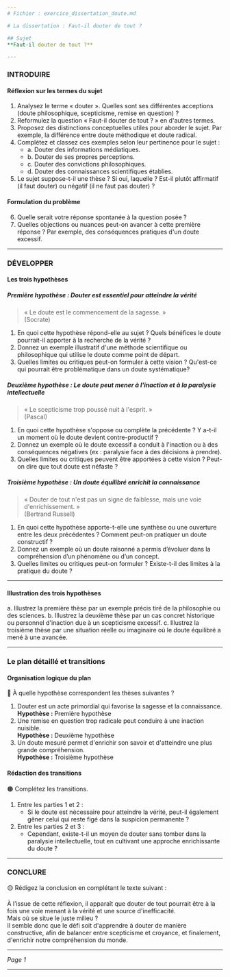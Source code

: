 ```yaml
---
# Fichier : exercice_dissertation_doute.md

# La dissertation : Faut-il douter de tout ?

## Sujet
**Faut-il douter de tout ?**

---
```


### INTRODUIRE

#### Réflexion sur les termes du sujet

1. Analysez le terme « douter ». Quelles sont ses différentes acceptions (doute philosophique, scepticisme, remise en question) ?
2. Reformulez la question « Faut-il douter de tout ? » en d'autres termes.
3. Proposez des distinctions conceptuelles utiles pour aborder le sujet. Par exemple, la différence entre doute méthodique et doute radical.
4. Complétez et classez ces exemples selon leur pertinence pour le sujet :
   - a. Douter des informations médiatiques.
   - b. Douter de ses propres perceptions.
   - c. Douter des convictions philosophiques.
   - d. Douter des connaissances scientifiques établies.
5. Le sujet suppose-t-il une thèse ? Si oui, laquelle ? Est-il plutôt affirmatif (il faut douter) ou négatif (il ne faut pas douter) ?

#### Formulation du problème

6. Quelle serait votre réponse spontanée à la question posée ? 
7. Quelles objections ou nuances peut-on avancer à cette première réponse ? Par exemple, des conséquences pratiques d'un doute excessif.

---

### DÉVELOPPER

#### Les trois hypothèses

##### Première hypothèse : Douter est essentiel pour atteindre la vérité

> « Le doute est le commencement de la sagesse. »  
> (Socrate)

1. En quoi cette hypothèse répond-elle au sujet ? Quels bénéfices le doute pourrait-il apporter à la recherche de la vérité ?
2. Donnez un exemple illustratif d'une méthode scientifique ou philosophique qui utilise le doute comme point de départ.
3. Quelles limites ou critiques peut-on formuler à cette vision ? Qu'est-ce qui pourrait être problématique dans un doute systématique?

##### Deuxième hypothèse : Le doute peut mener à l'inaction et à la paralysie intellectuelle

> « Le scepticisme trop poussé nuit à l'esprit. »  
> (Pascal)

1. En quoi cette hypothèse s'oppose ou complète la précédente ? Y a-t-il un moment où le doute devient contre-productif ?
2. Donnez un exemple où le doute excessif a conduit à l'inaction ou à des conséquences négatives (ex : paralysie face à des décisions à prendre).
3. Quelles limites ou critiques peuvent être apportées à cette vision ? Peut-on dire que tout doute est néfaste ?

##### Troisième hypothèse : Un doute équilibré enrichit la connaissance

> « Douter de tout n'est pas un signe de faiblesse, mais une voie d'enrichissement. »  
> (Bertrand Russell)

1. En quoi cette hypothèse apporte-t-elle une synthèse ou une ouverture entre les deux précédentes ? Comment peut-on pratiquer un doute constructif ?
2. Donnez un exemple où un doute raisonné a permis d’évoluer dans la compréhension d’un phénomène ou d’un concept.
3. Quelles limites ou critiques peut-on formuler ? Existe-t-il des limites à la pratique du doute ?

---

#### Illustration des trois hypothèses

a. Illustrez la première thèse par un exemple précis tiré de la philosophie ou des sciences.
b. Illustrez la deuxième thèse par un cas concret historique ou personnel d'inaction due à un scepticisme excessif.
c. Illustrez la troisième thèse par une situation réelle ou imaginaire où le doute équilibré a mené à une avancée.

---

### Le plan détaillé et transitions

#### Organisation logique du plan

🔴 À quelle hypothèse correspondent les thèses suivantes ?

1. Douter est un acte primordial qui favorise la sagesse et la connaissance.  
   **Hypothèse :** Première hypothèse
2. Une remise en question trop radicale peut conduire à une inaction nuisible.  
   **Hypothèse :** Deuxième hypothèse
3. Un doute mesuré permet d'enrichir son savoir et d'atteindre une plus grande compréhension.  
   **Hypothèse :** Troisième hypothèse

#### Rédaction des transitions

🟠 Complétez les transitions.

1. Entre les parties 1 et 2 :  
   - Si le doute est nécessaire pour atteindre la vérité, peut-il également gêner celui qui reste figé dans la suspicion permanente ?
2. Entre les parties 2 et 3 :  
   - Cependant, existe-t-il un moyen de douter sans tomber dans la paralysie intellectuelle, tout en cultivant une approche enrichissante du doute ?

---

### CONCLURE

🟡 Rédigez la conclusion en complétant le texte suivant :

À l’issue de cette réflexion, il apparaît que douter de tout pourrait être à la fois une voie menant à la vérité et une source d'inefficacité.  
Mais où se situe le juste milieu ?  
Il semble donc que le défi soit d'apprendre à douter de manière constructive, afin de balancer entre scepticisme et croyance, et finalement, d'enrichir notre compréhension du monde.

--- 

*Page 1* 

---